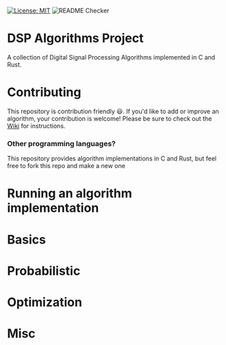 [![License: MIT](https://img.shields.io/badge/License-MIT-yellow.svg)](https://opensource.org/licenses/MIT)
![README Checker](https://github.com/williamfiset/Algorithms/workflows/README%20URL%20Checker/badge.svg)
# DSP Algorithms Project
A collection of Digital Signal Processing Algorithms implemented in C and Rust. 

# Contributing

This repository is contribution friendly :smiley:. If you'd like to add or improve an algorithm, your contribution is welcome! Please be sure to check out the [Wiki]() for instructions.

### Other programming languages?

This repository provides algorithm implementations in C and Rust, but feel free to fork this repo and make a new one


# Running an algorithm implementation


# Basics

# Probabilistic 

# Optimization

# Misc 
